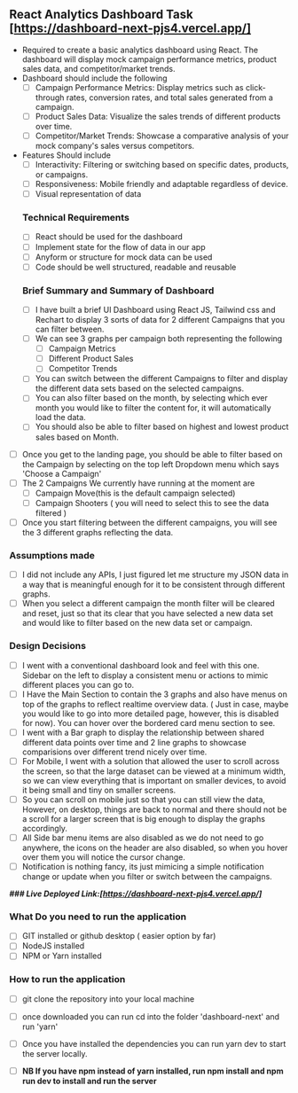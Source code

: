## React Analytics Dashboard Task [https://dashboard-next-pjs4.vercel.app/]
- Required to create a basic analytics dashboard using React. The dashboard will display mock campaign performance metrics, product sales data, and competitor/market trends.
- Dashboard should include the following
   - [ ] Campaign Performance Metrics: Display metrics such as click-through rates, conversion rates, and total sales generated from a campaign.
   - [ ] Product Sales Data: Visualize the sales trends of different products over time.
   - [ ] Competitor/Market Trends: Showcase a comparative analysis of your mock company's sales versus competitors.
- Features Should include
   - [ ] Interactivity: Filtering or switching based on specific dates, products, or campaigns.
   - [ ] Responsiveness: Mobile friendly and adaptable regardless of device.
   - [ ] Visual representation of data
   ### Technical Requirements
   - [ ] React should be used for the dashboard
   - [ ] Implement state for the flow of data in our app
   - [ ] Anyform or structure for mock data can be used
   - [ ] Code should be well structured, readable and reusable

   ### Brief Summary and Summary of Dashboard
   - [ ] I have built a brief UI Dashboard using React JS, Tailwind css and Rechart to display 3 sorts of data for 2 different Campaigns that you can filter between.
    - [ ] We can see 3 graphs per campaign both representing the following
      - [ ] Campaign Metrics
      - [ ] Different Product Sales
      - [ ] Competitor Trends
   - [ ] You can switch between the different Campaigns to filter and display the different data sets based on the selected campaigns.
   - [ ] You can also filter based on the month, by selecting which ever month you would like to filter the content for, it will automatically load the data.
   - [ ] You should also be able to filter based on highest and lowest product sales based on Month. 
- [ ] Once you get to the landing page, you should be able to filter based on the Campaign by selecting on the top left Dropdown menu which says 'Choose a Campaign'
- [ ] The 2 Campaigns We currently have running at the moment are
   - [ ] Campaign Move(this is the default campaign selected)
   - [ ] Campaign Shooters ( you will need to select this to see the data filtered )
- [ ] Once you start filtering between the different campaigns, you will see the 3 different graphs reflecting the data.

### Assumptions made 
- [ ] I did not include any APIs, I just figured let me structure my JSON data in a way that is meaningful enough for it to be consistent through different graphs.
- [ ] When you select a different campaign the month filter will be cleared and reset, just so that its clear that you have selected a new data set and would like to filter based on the new data set or campaign.
### Design Decisions
- [ ] I went with a conventional dashboard look and feel with this one. Sidebar on the left to display a consistent menu or actions to mimic different places you can go to.
- [ ] I Have the Main Section to contain the 3 graphs and also have menus on top of the graphs to reflect realtime overview data. ( Just in case, maybe you would like to go into more detailed page, however, this is disabled for now). You can hover over the bordered card menu section to see.
- [ ] I went with a Bar graph to display the relationship between shared different data points over time and 2 line graphs to showcase comparisions over different trend nicely over time.
- [ ] For Mobile, I went with a solution that allowed the user to scroll across the screen, so that the large dataset can be viewed at a minimum width, so we can view everything that is important on smaller devices, to avoid it being small and tiny on smaller screens.
- [ ] So you can scroll on mobile just so that you can still view the data, However, on desktop, things are back to normal and there should not be a scroll for a larger screen that is big enough to display the graphs accordingly.
- [ ] All Side bar menu items are also disabled as we do not need to go anywhere, the icons on the header are also disabled, so when you hover over them you will notice the cursor change.
- [ ] Notification is nothing fancy, its just mimicing a simple notification change or update when you filter or switch between the campaigns.

***### Live Deployed Link:[https://dashboard-next-pjs4.vercel.app/]***

### What Do you need to run the application
 - [ ] GIT installed or github desktop ( easier option by far)
 - [ ] NodeJS installed
 - [ ] NPM or Yarn installed
 
 ### How to run the application
 - [ ] git clone the repository into your local machine
 - [ ] once downloaded you can run cd into the folder 'dashboard-next' and run 'yarn'
 - [ ] Once you have installed the dependencies you can run yarn dev to start the server locally. 
 - [ ] **NB  If you have npm instead of yarn installed, run npm install and npm run dev to install and run the server**

 